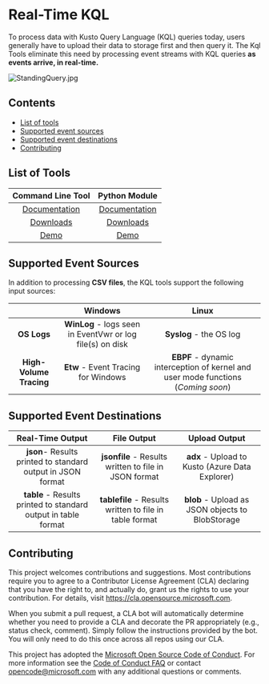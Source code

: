 # Real-Time KQL

To process data with Kusto Query Language (KQL) queries today, users generally have to upload their data to storage first and then query it. The Kql Tools eliminate this need by processing event streams with KQL queries **as events arrive, in real-time.**

![StandingQuery.jpg](StandingQuery.jpg)

## Contents

* [List of tools](#Tools)
* [Supported event sources](#Inputs)
* [Supported event destinations](#Outputs)
* [Contributing](#Contributing)



## <a id="Tools">List of Tools

|                    **Command Line Tool**                     |                      **Python Module**                       |
| :----------------------------------------------------------: | :----------------------------------------------------------: |
|           [Documentation](Doc/CommandLineTool.md)            |             [Documentation](Doc/PythonScript.md)             |
| [Downloads](https://github.com/microsoft/KqlTools/releases/) | [Downloads](https://github.com/microsoft/KqlTools/releases/) |
|                     [Demo](https://youtu.be/utlsqlrAQgA)                     |                     [Demo](https://youtu.be/5LLpxkpm580)                     |



## <a id="Inputs">Supported Event Sources

In addition to processing **CSV files**, the KQL tools support the following input sources:

|                         |                          Windows                          |                            Linux                             |
| :---------------------: | :-------------------------------------------------------: | :----------------------------------------------------------: |
|       **OS Logs**       | **WinLog** - logs seen in EventVwr or log file(s) on disk |                   **Syslog** - the OS log                    |
| **High-Volume Tracing** |            **Etw** - Event Tracing for Windows            | **EBPF** - dynamic interception of kernel and user mode functions (*Coming soon*) |



## <a id="Outputs">Supported Event Destinations

|                       Real-Time Output                       |                       File Output                       |                  Upload Output                   |
| :----------------------------------------------------------: | :-----------------------------------------------------: | :----------------------------------------------: |
| **json**- Results printed to standard output in JSON format  |  **jsonfile** - Results written to file in JSON format  | **adx** - Upload to Kusto (Azure Data Explorer)  |
| **table** - Results printed to standard output in table format | **tablefile** - Results written to file in table format | **blob** - Upload as JSON objects to BlobStorage |



## <a id="Contributing">Contributing

This project welcomes contributions and suggestions.  Most contributions require you to agree to a
Contributor License Agreement (CLA) declaring that you have the right to, and actually do, grant us
the rights to use your contribution. For details, visit https://cla.opensource.microsoft.com.

When you submit a pull request, a CLA bot will automatically determine whether you need to provide
a CLA and decorate the PR appropriately (e.g., status check, comment). Simply follow the instructions
provided by the bot. You will only need to do this once across all repos using our CLA.

This project has adopted the [Microsoft Open Source Code of Conduct](https://opensource.microsoft.com/codeofconduct/).
For more information see the [Code of Conduct FAQ](https://opensource.microsoft.com/codeofconduct/faq/) or
contact [opencode@microsoft.com](mailto:opencode@microsoft.com) with any additional questions or comments.

